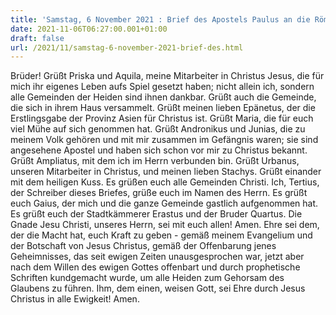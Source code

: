```yaml
---
title: 'Samstag, 6 November 2021 : Brief des Apostels Paulus an die Römer 16,3-9.16.22-27.'
date: 2021-11-06T06:27:00.001+01:00
draft: false
url: /2021/11/samstag-6-november-2021-brief-des.html
---
```


Brüder! Grüßt Priska und Aquila, meine Mitarbeiter in Christus Jesus, die für mich ihr eigenes Leben aufs Spiel gesetzt haben; nicht allein ich, sondern alle Gemeinden der Heiden sind ihnen dankbar. Grüßt auch die Gemeinde, die sich in ihrem Haus versammelt. Grüßt meinen lieben Epänetus, der die Erstlingsgabe der Provinz Asien für Christus ist. Grüßt Maria, die für euch viel Mühe auf sich genommen hat. Grüßt Andronikus und Junias, die zu meinem Volk gehören und mit mir zusammen im Gefängnis waren; sie sind angesehene Apostel und haben sich schon vor mir zu Christus bekannt. Grüßt Ampliatus, mit dem ich im Herrn verbunden bin. Grüßt Urbanus, unseren Mitarbeiter in Christus, und meinen lieben Stachys. Grüßt einander mit dem heiligen Kuss. Es grüßen euch alle Gemeinden Christi. Ich, Tertius, der Schreiber dieses Briefes, grüße euch im Namen des Herrn. Es grüßt euch Gaius, der mich und die ganze Gemeinde gastlich aufgenommen hat. Es grüßt euch der Stadtkämmerer Erastus und der Bruder Quartus. Die Gnade Jesu Christi, unseres Herrn, sei mit euch allen! Amen. Ehre sei dem, der die Macht hat, euch Kraft zu geben - gemäß meinem Evangelium und der Botschaft von Jesus Christus, gemäß der Offenbarung jenes Geheimnisses, das seit ewigen Zeiten unausgesprochen war, jetzt aber nach dem Willen des ewigen Gottes offenbart und durch prophetische Schriften kundgemacht wurde, um alle Heiden zum Gehorsam des Glaubens zu führen. Ihm, dem einen, weisen Gott, sei Ehre durch Jesus Christus in alle Ewigkeit! Amen.
